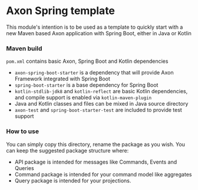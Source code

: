 # Axon Spring template

This module's intention is to be used as a template to quickly start with a new Maven based Axon application with Spring
Boot, either in Java or Kotlin

### Maven build

`pom.xml` contains basic Axon, Spring Boot and Kotlin dependencies

- `axon-spring-boot-starter` is a dependency that will provide Axon Framework integrated with Spring Boot
- `spring-boot-starter` is a base dependency for Spring Boot
- `kotlin-stdlib-jdk8` and `kotlin-reflect` are basic Kotlin dependencies, and compile support is enabled
  via `kotlin-maven-plugin`
- Java and Kotlin classes and files can be mixed in Java source directory
- `axon-test` and `spring-boot-starter-test` are included to provide test support

### How to use

You can simply copy this directory, rename the package as you wish. You can keep the suggested package structure where:

- API package is intended for messages like Commands, Events and Queries
- Command package is intended for your command model like aggregates
- Query package is intended for your projections.
    
